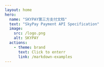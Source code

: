 ```yaml
---
layout: home
hero:
  name: "SKYPAY第三方支付文档"
  text: "SkyPay Payment API Specification"
  image:
    src: /logo.png
    alt: SKYPAY
  actions:
    - theme: brand
      text: Click to enterr
      link: /markdown-examples
---
```


